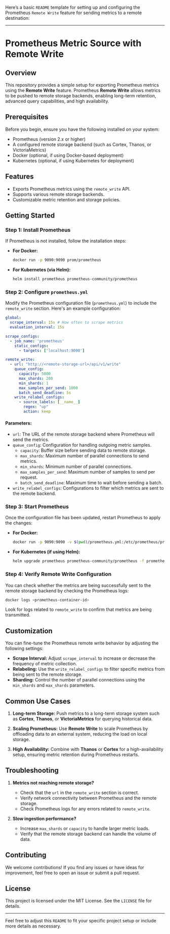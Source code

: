 Here’s a basic `README` template for setting up and configuring the Prometheus `Remote Write` feature for sending metrics to a remote destination:

---

# Prometheus Metric Source with Remote Write

## Overview

This repository provides a simple setup for exporting Prometheus metrics using the **Remote Write** feature. Prometheus **Remote Write** allows metrics to be pushed to remote storage backends, enabling long-term retention, advanced query capabilities, and high availability.

## Prerequisites

Before you begin, ensure you have the following installed on your system:
- Prometheus (version 2.x or higher)
- A configured remote storage backend (such as Cortex, Thanos, or VictoriaMetrics)
- Docker (optional, if using Docker-based deployment)
- Kubernetes (optional, if using Kubernetes for deployment)

## Features

- Exports Prometheus metrics using the `remote_write` API.
- Supports various remote storage backends.
- Customizable metric retention and storage policies.

## Getting Started

### Step 1: Install Prometheus

If Prometheus is not installed, follow the installation steps:

- **For Docker:**
    ```bash
    docker run -p 9090:9090 prom/prometheus
    ```

- **For Kubernetes (via Helm):**
    ```bash
    helm install prometheus prometheus-community/prometheus
    ```

### Step 2: Configure `prometheus.yml`

Modify the Prometheus configuration file (`prometheus.yml`) to include the `remote_write` section. Here's an example configuration:

```yaml
global:
  scrape_interval: 15s # How often to scrape metrics
  evaluation_interval: 15s

scrape_configs:
  - job_name: 'prometheus'
    static_configs:
      - targets: ['localhost:9090']

remote_write:
  - url: "http://<remote-storage-url>/api/v1/write"
    queue_config:
      capacity: 5000
      max_shards: 200
      min_shards: 1
      max_samples_per_send: 1000
      batch_send_deadline: 5s
    write_relabel_configs:
      - source_labels: [__name__]
        regex: "up"
        action: keep
```

#### Parameters:
- `url`: The URL of the remote storage backend where Prometheus will send the metrics.
- `queue_config`: Configuration for handling outgoing metric samples.
  - `capacity`: Buffer size before sending data to remote storage.
  - `max_shards`: Maximum number of parallel connections to send metrics.
  - `min_shards`: Minimum number of parallel connections.
  - `max_samples_per_send`: Maximum number of samples to send per request.
  - `batch_send_deadline`: Maximum time to wait before sending a batch.
- `write_relabel_configs`: Configurations to filter which metrics are sent to the remote backend.

### Step 3: Start Prometheus

Once the configuration file has been updated, restart Prometheus to apply the changes:

- **For Docker:**
    ```bash
    docker run -p 9090:9090 -v $(pwd)/prometheus.yml:/etc/prometheus/prometheus.yml prom/prometheus
    ```

- **For Kubernetes (if using Helm):**
    ```bash
    helm upgrade prometheus prometheus-community/prometheus -f prometheus.yml
    ```

### Step 4: Verify Remote Write Configuration

You can check whether the metrics are being successfully sent to the remote storage backend by checking the Prometheus logs:

```bash
docker logs <prometheus-container-id>
```

Look for logs related to `remote_write` to confirm that metrics are being transmitted.

## Customization

You can fine-tune the Prometheus remote write behavior by adjusting the following settings:

- **Scrape Interval:** Adjust `scrape_interval` to increase or decrease the frequency of metric collection.
- **Relabeling:** Use the `write_relabel_configs` to filter specific metrics from being sent to the remote storage.
- **Sharding:** Control the number of parallel connections using the `min_shards` and `max_shards` parameters.

## Common Use Cases

1. **Long-term Storage:**
   Push metrics to a long-term storage system such as **Cortex**, **Thanos**, or **VictoriaMetrics** for querying historical data.

2. **Scaling Prometheus:**
   Use **Remote Write** to scale Prometheus by offloading data to an external system, reducing the load on local storage.

3. **High Availability:**
   Combine with **Thanos** or **Cortex** for a high-availability setup, ensuring metric retention during Prometheus restarts.

## Troubleshooting

1. **Metrics not reaching remote storage?**
   - Check that the `url` in the `remote_write` section is correct.
   - Verify network connectivity between Prometheus and the remote storage.
   - Check Prometheus logs for any errors related to `remote_write`.

2. **Slow ingestion performance?**
   - Increase `max_shards` or `capacity` to handle larger metric loads.
   - Verify that the remote storage backend can handle the volume of data.

## Contributing

We welcome contributions! If you find any issues or have ideas for improvement, feel free to open an issue or submit a pull request.

## License

This project is licensed under the MIT License. See the `LICENSE` file for details.

---

Feel free to adjust this `README` to fit your specific project setup or include more details as necessary.
